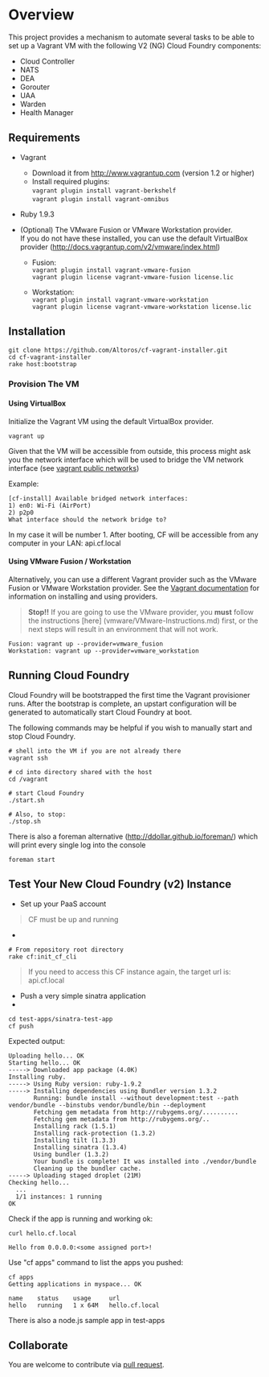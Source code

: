 # Overview

This project provides a mechanism to automate several tasks to be able to set up a Vagrant VM with the following V2 (NG) Cloud Foundry components:

* Cloud Controller
* NATS
* DEA
* Gorouter
* UAA
* Warden
* Health Manager

## Requirements

* Vagrant
    - Download it from http://www.vagrantup.com (version 1.2 or higher)
    - Install required plugins:  
     `vagrant plugin install vagrant-berkshelf`  
     `vagrant plugin install vagrant-omnibus`

* Ruby 1.9.3

* (Optional) The VMware Fusion or VMware Workstation provider.  
If you do not have these installed, you can use the default VirtualBox provider (http://docs.vagrantup.com/v2/vmware/index.html)
    - Fusion:      
      `vagrant plugin install vagrant-vmware-fusion`  
      `vagrant plugin license vagrant-vmware-fusion license.lic`

    - Workstation:  
      `vagrant plugin install vagrant-vmware-workstation`  
      `vagrant plugin license vagrant-vmware-workstation license.lic`  

## Installation

```
git clone https://github.com/Altoros/cf-vagrant-installer.git
cd cf-vagrant-installer
rake host:bootstrap
```

### Provision The VM
#### Using VirtualBox
Initialize the Vagrant VM using the default VirtualBox provider. 

```
vagrant up
```
Given that the VM will be accessible from outside, this process might ask you the network interface which will be used to bridge the VM network interface (see [vagrant public networks](http://docs.vagrantup.com/v2/networking/public_network.html))

Example:
```
[cf-install] Available bridged network interfaces:
1) en0: Wi-Fi (AirPort)
2) p2p0
What interface should the network bridge to?
```
In my case it will be number 1. 
After booting, CF will be accessible from any computer in your LAN: api.cf.local

#### Using VMware Fusion / Workstation
Alternatively, you can use a different Vagrant provider such as the VMware Fusion or VMware Workstation provider. See the [Vagrant documentation](http://docs.vagrantup.com/v2/providers/index.html) for information on installing and using providers.  

> **Stop!!** If you are going to use the VMware provider, you **must** follow the instructions [here] (vmware/VMware-Instructions.md) first, or the next steps will result in an environment that will not work.

```
Fusion: vagrant up --provider=vmware_fusion
Workstation: vagrant up --provider=vmware_workstation
```

## Running Cloud Foundry

Cloud Foundry will be bootstrapped the first time the Vagrant provisioner runs.  After the bootstrap is complete, an upstart configuration will be generated to automatically start Cloud Foundry at boot.

The following commands may be helpful if you wish to manually start and stop Cloud Foundry.

```
# shell into the VM if you are not already there
vagrant ssh

# cd into directory shared with the host
cd /vagrant

# start Cloud Foundry
./start.sh

# Also, to stop:
./stop.sh

```

There is also a foreman alternative (http://ddollar.github.io/foreman/) which will print every single log into the console
```
foreman start
```

## Test Your New Cloud Foundry (v2) Instance

* Set up your PaaS account

> CF must be up and running

*
```
# From repository root directory
rake cf:init_cf_cli
```
> If you need to access this CF instance again, the target url is: api.cf.local

* Push a very simple sinatra application
* 
```
cd test-apps/sinatra-test-app
cf push
```

Expected output:

```
Uploading hello... OK
Starting hello... OK
-----> Downloaded app package (4.0K)
Installing ruby.
-----> Using Ruby version: ruby-1.9.2
-----> Installing dependencies using Bundler version 1.3.2
       Running: bundle install --without development:test --path vendor/bundle --binstubs vendor/bundle/bin --deployment
       Fetching gem metadata from http://rubygems.org/..........
       Fetching gem metadata from http://rubygems.org/..
       Installing rack (1.5.1)
       Installing rack-protection (1.3.2)
       Installing tilt (1.3.3)
       Installing sinatra (1.3.4)
       Using bundler (1.3.2)
       Your bundle is complete! It was installed into ./vendor/bundle
       Cleaning up the bundler cache.
-----> Uploading staged droplet (21M)
Checking hello...
  ...
  1/1 instances: 1 running
OK
```

Check if the app is running and working ok:

```
curl hello.cf.local

Hello from 0.0.0.0:<some assigned port>!
```

Use "cf apps" command to list the apps you pushed:
```
cf apps
Getting applications in myspace... OK

name    status    usage     url          
hello   running   1 x 64M   hello.cf.local
```
There is also a node.js sample app in test-apps

## Collaborate

You are welcome to contribute via [pull request](https://help.github.com/articles/using-pull-requests).

